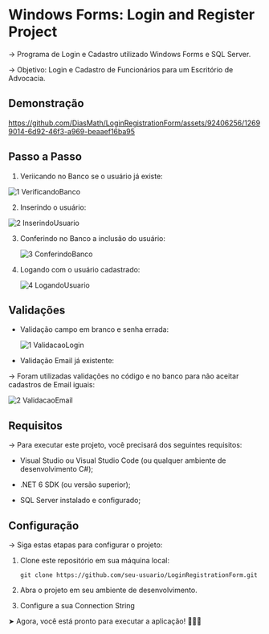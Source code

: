 # Windows Forms: Login and Register Project

→ Programa de Login e Cadastro utilizado Windows Forms e SQL Server.

→ Objetivo: Login e Cadastro de Funcionários para um Escritório de Advocacia.

## Demonstração

https://github.com/DiasMath/LoginRegistrationForm/assets/92406256/12699014-6d92-46f3-a969-beaaef16ba95


## Passo a Passo

1. Veriicando no Banco se o usuário já existe:

  ![1 VerificandoBanco](https://github.com/DiasMath/LoginRegistrationForm/assets/92406256/3981555e-b3ee-4e4c-89c0-abd5e93af82b)

2. Inserindo o usuário:

  ![2 InserindoUsuario](https://github.com/DiasMath/LoginRegistrationForm/assets/92406256/320a68fb-94ac-4a54-a99c-00c7dd17642b)

3. Conferindo no Banco a inclusão do usuário:

   ![3 ConferindoBanco](https://github.com/DiasMath/LoginRegistrationForm/assets/92406256/a7c67690-2579-41fe-a0c2-0857b2eca974)

4. Logando com o usuário cadastrado:

   ![4 LogandoUsuario](https://github.com/DiasMath/LoginRegistrationForm/assets/92406256/04b6b037-c4a1-4af2-a751-8b3786659163)


## Validações 

* Validação campo em branco e senha errada:

  ![1 ValidacaoLogin](https://github.com/DiasMath/LoginRegistrationForm/assets/92406256/c4ee2857-5270-425a-89b4-b9923cc81c0c)


* Validação Email já existente:

-> Foram utilizadas validações no código e no banco para não aceitar cadastros de Email iguais:


  ![2 ValidacaoEmail](https://github.com/DiasMath/LoginRegistrationForm/assets/92406256/41682f73-6394-40f2-ad8f-6585afad840e)



## Requisitos

→ Para executar este projeto, você precisará dos seguintes requisitos:

  * Visual Studio ou Visual Studio Code (ou qualquer ambiente de desenvolvimento C#);
  
  * .NET 6 SDK (ou versão superior);
  
  * SQL Server instalado e configurado;


## Configuração

→ Siga estas etapas para configurar o projeto:

1. Clone este repositório em sua máquina local:

    `git clone https://github.com/seu-usuario/LoginRegistrationForm.git`

2. Abra o projeto em seu ambiente de desenvolvimento.

3. Configure a sua Connection String


➤ Agora, você está pronto para executar a aplicação! 🥳👍🏻
